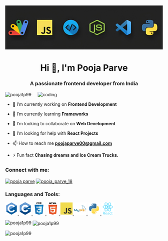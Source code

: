 ![logo](https://github.com/Pooja1P99/Pooja1P99/blob/main/github%20bg%202.png)
<h1 align="center">Hi 👋, I'm Pooja Parve</h1>
<h3 align="center">A passionate frontend developer from India</h3>
<img align="right" alt="coding" width="400" src="https://encrypted-tbn0.gstatic.com/images?q=tbn:ANd9GcSul2xsoMWnHckE4Uw49QeKoB9JDzCL2kJdMA&usqp=CAU">

<p align="left"> <img src="https://encrypted-tbn0.gstatic.com/images?q=tbn:ANd9GcQeWXdZy9OGHu1SyPzi50iWnp-V6jexmz5DHCvwDFHp&s" alt="pooja1p99" /> </p>

- 🔭 I’m currently working on **Frontend Development**

- 🌱 I’m currently learning **Frameworks**

- 👯 I’m looking to collaborate on **Web Development**

- 🤝 I’m looking for help with **React Projects**

- 📫 How to reach me **poojaparve00@gmail.com**

- ⚡ Fun fact **Chasing dreams and Ice Cream Trucks.**

<h3 align="left">Connect with me:</h3>
<p align="left">
<a href="https://linkedin.com/in/pooja parve" target="blank"><img align="center" src="https://raw.githubusercontent.com/rahuldkjain/github-profile-readme-generator/master/src/images/icons/Social/linked-in-alt.svg" alt="pooja parve" height="30" width="40" /></a>
<a href="https://instagram.com/pooja_parve_18" target="blank"><img align="center" src="https://raw.githubusercontent.com/rahuldkjain/github-profile-readme-generator/master/src/images/icons/Social/instagram.svg" alt="pooja_parve_18" height="30" width="40" /></a>
</p>

<h3 align="left">Languages and Tools:</h3>
<p align="left"> <a href="https://www.cprogramming.com/" target="_blank" rel="noreferrer"> <img src="https://raw.githubusercontent.com/devicons/devicon/master/icons/c/c-original.svg" alt="c" width="40" height="40"/> </a> <a href="https://www.w3schools.com/cpp/" target="_blank" rel="noreferrer"> <img src="https://raw.githubusercontent.com/devicons/devicon/master/icons/cplusplus/cplusplus-original.svg" alt="cplusplus" width="40" height="40"/> </a> <a href="https://www.w3schools.com/css/" target="_blank" rel="noreferrer"> <img src="https://raw.githubusercontent.com/devicons/devicon/master/icons/css3/css3-original-wordmark.svg" alt="css3" width="40" height="40"/> </a> <a href="https://www.w3.org/html/" target="_blank" rel="noreferrer"> <img src="https://raw.githubusercontent.com/devicons/devicon/master/icons/html5/html5-original-wordmark.svg" alt="html5" width="40" height="40"/> </a> <a href="https://developer.mozilla.org/en-US/docs/Web/JavaScript" target="_blank" rel="noreferrer"> <img src="https://raw.githubusercontent.com/devicons/devicon/master/icons/javascript/javascript-original.svg" alt="javascript" width="40" height="40"/> </a> <a href="https://www.mysql.com/" target="_blank" rel="noreferrer"> <img src="https://raw.githubusercontent.com/devicons/devicon/master/icons/mysql/mysql-original-wordmark.svg" alt="mysql" width="40" height="40"/> </a> <a href="https://www.python.org" target="_blank" rel="noreferrer"> <img src="https://raw.githubusercontent.com/devicons/devicon/master/icons/python/python-original.svg" alt="python" width="40" height="40"/> </a> <a href="https://reactjs.org/" target="_blank" rel="noreferrer"> <img src="https://raw.githubusercontent.com/devicons/devicon/master/icons/react/react-original-wordmark.svg" alt="react" width="40" height="40"/> </a> </p>

<p><img align="left" src="https://github-readme-stats.vercel.app/api/top-langs?username=pooja1p99&show_icons=true&locale=en&layout=compact" alt="pooja1p99" /></p>

<p>&nbsp;<img align="center" src="https://github-readme-stats.vercel.app/api?username=pooja1p99&show_icons=true&locale=en" alt="pooja1p99" /></p>

<p><img align="center" src="https://github-readme-streak-stats.herokuapp.com/?user=pooja1p99&" alt="pooja1p99" /></p>
